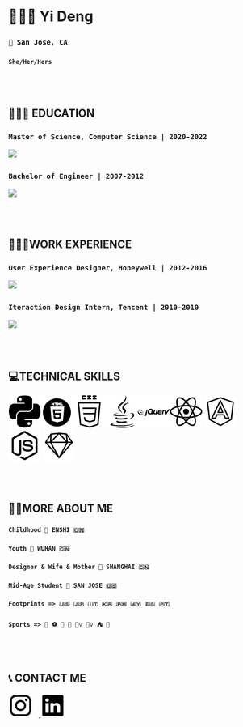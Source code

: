# 👩🏻‍💻 Yi Deng 

### `📍 San Jose, CA` 
####   `She/Her/Hers`


<br/>
<br/>

## 👩🏻‍🎓 EDUCATION
### `Master of Science, Computer Science | 2020-2022`
<a href="https://www.northeastern.edu/" target="_blank"><img src="https://news.northeastern.edu/wp-content/uploads/2018/08/Lock.jpg" width="200"/></a>

### `Bachelor of Engineer | 2007-2012`
  <a href="https://www.https://www.hust.edu.cn/" target="_blank"><img src="https://upload.wikimedia.org/wikipedia/en/c/c5/Hustseals.png" width="200"  /></a>
  
<br/>
<br/>
 
## 👷🏻‍♀️WORK EXPERIENCE
### `User Experience Designer, Honeywell | 2012-2016`
<a href="https://www.honeywell.com.cn/" target="_blank"><img src="https://s19538.pcdn.co/wp-content/uploads/2017/10/Honeywell-Logo-17.jpg" width="250"/></a>

### `Iteraction Design Intern, Tencent | 2010-2010`
  <a href="https://www.tencent.com/" target="_blank"><img src="https://www.ledgerinsights.com/wp-content/uploads/2019/10/tencent-logo.png" width="250"  /></a>
 
<br/>
<br/>

 ## 💻TECHNICAL SKILLS

 <img src="icons/python.png" width="64" height="64" alt="python logo"><img src="icons/html5.png" width="64" height="64" alt="html logo"><img src="icons/css2.png" width="64" height="64" alt="css logo"><img src="icons/java.png" width="64" height="64" alt="java logo"><img src="icons/jquery.png" width="64" height="64" alt="jquery logo"><img src="icons/react.png" width="64" height="64" alt="react logo">    <img src="icons/angular.png" width="64" height="64" alt="angular logo">    <img src="icons/nodejs.png" width="64" height="64" alt="node logo">    <img src="icons/sketch.png" width="64" height="64" alt="sketch logo">          

<br/>
<br/>

## 👩🏻MORE ABOUT ME
#### `Childhood 📍 ENSHI 🇨🇳`
#### `Youth 📍 WUHAN 🇨🇳`
#### `Designer & Wife & Mother 📍 SHANGHAI 🇨🇳`
#### `Mid-Age Student 📍 SAN JOSE 🇺🇸`
#### `Footprints => 🇺🇸 🇯🇵 🇮🇹 🇰🇷 🇵🇭 🇲🇾 🇪🇸 🇵🇹`
#### `Sports => 🏐️ ⚽️ 🏸️ 🏓️ 🏊‍♀️ 🧗‍♀️ ⛺️ 🤿`



<br/>
<br/>

## 📞 CONTACT ME
<a href="https://www.instagram.com/i_anyone/"><img src="icons/ins.png" height="48" width="48"/></a>
 &nbsp;&nbsp;<a href="https://www.linkedin.com/in/yidengcs/"> <img src="icons/linkedin.png" height="48" width="48"/></a>




